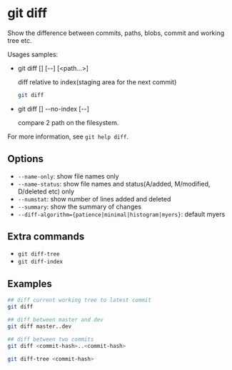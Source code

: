 # git diff

Show the difference between commits, paths, blobs, commit and working tree etc.

Usages samples:

- git diff [<options>] [--] [<path...>]

  diff relative to index(staging area for the next commit)

  ```bash
  git diff
  ```

- git diff [<options>] --no-index [--] <path> <path>

  compare 2 path on the filesystem.

For more information, see `git help diff`.

## Options

- `--name-only`: show file names only
- `--name-status`: show file names and status(A/added, M/modified, D/deleted etc) only
- `--numstat`: show number of lines added and deleted
- `--summary`: show the summary of changes
- `--diff-algorithm={patience|minimal|histogram|myers}`: default myers

## Extra commands

- `git diff-tree`
- `git diff-index`

## Examples

```bash
## diff current working tree to latest commit
git diff

## diff between master and dev
git diff master..dev

## diff between two commits
git diff <commit-hash>..<commit-hash>

git diff-tree <commit-hash>
```
